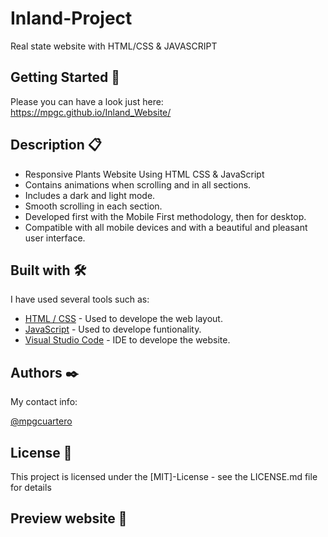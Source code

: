 # Inland-Project
Real state website with HTML/CSS &amp; JAVASCRIPT

## Getting Started 🚀
Please you can have a look just here:  https://mpgc.github.io/Inland_Website/

## Description 📋
- Responsive Plants Website Using HTML CSS & JavaScript
- Contains animations when scrolling and in all sections.
- Includes a dark and light mode.
- Smooth scrolling in each section.
- Developed first with the Mobile First methodology, then for desktop.
- Compatible with all mobile devices and with a beautiful and pleasant user interface.

## Built with 🛠️

I have used several tools such as:

* [HTML / CSS](http://www.dropwizard.io/1.0.2/docs/) - Used to develope the web layout.
* [JavaScript](https://maven.apache.org/) - Used to develope funtionality.
* [Visual Studio Code](https://code.visualstudio.com/) - IDE to develope the website.


## Authors ✒️

My contact info:

[@mpgcuartero](https://www.linkedin.com/in/mpgcuartero/)

## License 📄

This project is licensed under the [MIT]-License - see the LICENSE.md file for details

## Preview website 🎁
